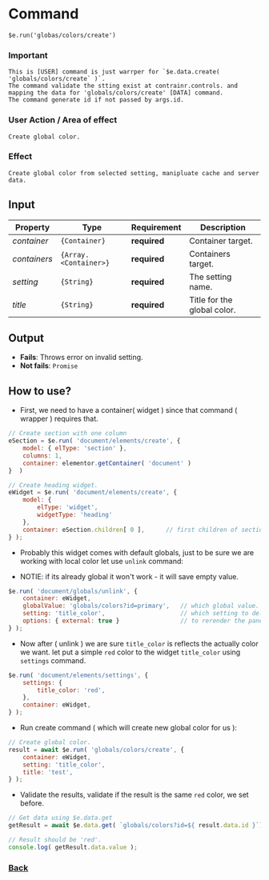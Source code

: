 # Command
    $e.run('globas/colors/create')

### Important
    This is [USER] command is just warrper for `$e.data.create( 'globals/colors/create` )`.
    The command validate the stting exist at contrainr.controls. and mapping the data for 'globals/colors/create' [DATA] command.
    The command generate id if not passed by args.id.
 
### User Action / Area of effect
    Create global color.
     
### Effect
    Create global color from selected setting, manipluate cache and server data.

## Input
| Property     | Type                  | Requirement   | Description |
|---           |---                    |---            |---|
| _container_  | `{Container}`         | **required**  | Container target.
| _containers_ | `{Array.<Container>}` | **required**  | Containers target.
| _setting_    | `{String}`            | **required**  | The setting name.
| _title_      | `{String}`            | **required**  | Title for the global color.
    
## Output
   * **Fails**: Throws error on invalid setting.
   * **Not fails**: `Promise`
   
## How to use? 
* First, we need to have a container( widget ) since that command ( wrapper ) requires that.
```javascript
// Create section with one column
eSection = $e.run( 'document/elements/create', { 
    model: { elType: 'section' },
    columns: 1,
    container: elementor.getContainer( 'document' )
}  )

// Create heading widget.
eWidget = $e.run( 'document/elements/create', {
    model: {
        elType: 'widget',
        widgetType: 'heading'
    }, 
    container: eSection.children[ 0 ],      // first children of section means the column.
} );
```
* Probably this widget comes with default globals, just to be sure we are working with local color
let use `unlink` command: 
- NOTIE: if its already global it won't work - it will save empty value.
```javascript
$e.run( 'document/globals/unlink', {
    container: eWidget,
    globalValue: 'globals/colors?id=primary',   // which global value.
    setting: 'title_color',                     // which setting to delete.
    options: { external: true }                 // to rerender the panel.
} );
```
* Now after ( unlink ) we are sure `title_color` is reflects the actually color we want.
let put a simple `red` color to the widget `title_color` using `settings` command.
```javascript
$e.run( 'document/elements/settings', {
    settings: {
        title_color: 'red',
    },
    container: eWidget,
} );
```
* Run create command ( which will create new global color for us ):
```javascript
// Create global color.
result = await $e.run( 'globals/colors/create', {
    container: eWidget,
    setting: 'title_color',
    title: 'test',
} );
```
* Validate the results, validate if the result is the same `red` color, we set before.
```javascript
// Get data using $e.data.get
getResult = await $e.data.get( `globals/colors?id=${ result.data.id }`);

// Result should be 'red'.
console.log( getResult.data.value );
```
### [Back](../usability.index.md) 
